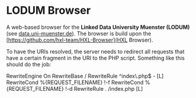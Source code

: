 # LODUM Browser

A web-based browser for the **Linked Data University Muenster (LODUM)** (see [data.uni-muenster.de](http://data.uni-muenster.de)). 
The browser is build upon the [https://github.com/hxl-team/HXL-Browser](HXL Browser).

To have the URIs resolved, the server needs to redirect all requests that have a certain fragment in the URI to the PHP script. Something like this should do the job:

<IfModule mod_rewrite.c>
RewriteEngine On
RewriteBase /
RewriteRule ^index\.php$ - [L]
RewriteCond %{REQUEST_FILENAME} !-f
RewriteCond %{REQUEST_FILENAME} !-d
RewriteRule . /index.php [L]
</IfModule> 